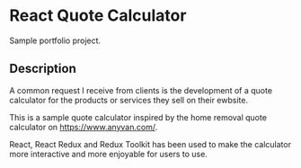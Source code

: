 # React Quote Calculator
Sample portfolio project.

## Description
A common request I receive from clients is the development of a quote calculator for the products or services they sell on their ewbsite.

This is a sample quote calculator inspired by the home removal quote calculator on https://www.anyvan.com/.

React, React Redux and Redux Toolkit has been used to make the calculator more interactive and more enjoyable for users to use.


